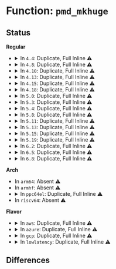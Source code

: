 # Function: <code>pmd_mkhuge</code>

## Status
<b>Regular</b>
<ul>
<li>
<details>
<summary>In <code>4.4</code>: Duplicate, Full Inline ⚠️</summary>

**Collision:** Static Duplication

**Inline:** Full

**Transformation:** False

**Instances:**

```
In mm/migrate.c (ffffffff811f33e3)
Location: arch/x86/include/asm/pgtable.h:287
Inline: True
Inline callers:
  - mm/migrate.c:migrate_misplaced_transhuge_page
```
```
In mm/huge_memory.c (ffffffff811f43d3)
Location: arch/x86/include/asm/pgtable.h:287
Inline: True
Inline callers:
  - mm/huge_memory.c:khugepaged
  - mm/huge_memory.c:vmf_insert_pfn_pmd
  - mm/huge_memory.c:do_huge_pmd_anonymous_page
  - mm/huge_memory.c:do_huge_pmd_wp_page
```
</details>
</li>
<li>
<details>
<summary>In <code>4.8</code>: Duplicate, Full Inline ⚠️</summary>

**Collision:** Static Duplication

**Inline:** Full

**Transformation:** False

**Instances:**

```
In mm/memory.c (ffffffff811da313)
Location: arch/x86/include/asm/pgtable.h:316
Inline: True
Inline callers:
  - mm/memory.c:alloc_set_pte
```
```
In mm/migrate.c (ffffffff812131c4)
Location: arch/x86/include/asm/pgtable.h:316
Inline: True
Inline callers:
  - mm/migrate.c:migrate_misplaced_transhuge_page
```
```
In mm/huge_memory.c (ffffffff81216e36)
Location: arch/x86/include/asm/pgtable.h:316
Inline: True
Inline callers:
  - mm/huge_memory.c:do_huge_pmd_wp_page
  - mm/huge_memory.c:vmf_insert_pfn_pmd
  - mm/huge_memory.c:do_huge_pmd_anonymous_page
```
```
In mm/khugepaged.c (ffffffff8121a72b)
Location: arch/x86/include/asm/pgtable.h:316
Inline: True
Inline callers:
  - mm/khugepaged.c:collapse_huge_page
```
</details>
</li>
<li>
<details>
<summary>In <code>4.10</code>: Duplicate, Full Inline ⚠️</summary>

**Collision:** Static Duplication

**Inline:** Full

**Transformation:** False

**Instances:**

```
In mm/memory.c (ffffffff811e9e3b)
Location: arch/x86/include/asm/pgtable.h:316
Inline: True
Inline callers:
  - mm/memory.c:alloc_set_pte
```
```
In mm/migrate.c (ffffffff8122552c)
Location: arch/x86/include/asm/pgtable.h:316
Inline: True
Inline callers:
  - mm/migrate.c:migrate_misplaced_transhuge_page
```
```
In mm/huge_memory.c (ffffffff812293e0)
Location: arch/x86/include/asm/pgtable.h:316
Inline: True
Inline callers:
  - mm/huge_memory.c:do_huge_pmd_wp_page
  - mm/huge_memory.c:vmf_insert_pfn_pmd
  - mm/huge_memory.c:do_huge_pmd_anonymous_page
```
```
In mm/khugepaged.c (ffffffff8122eb35)
Location: arch/x86/include/asm/pgtable.h:316
Inline: True
Inline callers:
  - mm/khugepaged.c:khugepaged
```
```
In fs/dax.c (ffffffff8129cf1b)
Location: arch/x86/include/asm/pgtable.h:316
Inline: True
Inline callers:
  - fs/dax.c:dax_iomap_pmd_fault
```
</details>
</li>
<li>
<details>
<summary>In <code>4.13</code>: Duplicate, Full Inline ⚠️</summary>

**Collision:** Static Duplication

**Inline:** Full

**Transformation:** False

**Instances:**

```
In mm/memory.c (ffffffff811f4f34)
Location: arch/x86/include/asm/pgtable.h:373
Inline: True
Inline callers:
  - mm/memory.c:alloc_set_pte
```
```
In mm/migrate.c (ffffffff81230bfd)
Location: arch/x86/include/asm/pgtable.h:373
Inline: True
Inline callers:
  - mm/migrate.c:migrate_misplaced_transhuge_page
```
```
In mm/huge_memory.c (ffffffff812351fd)
Location: arch/x86/include/asm/pgtable.h:373
Inline: True
Inline callers:
  - mm/huge_memory.c:do_huge_pmd_wp_page
  - mm/huge_memory.c:vmf_insert_pfn_pmd
  - mm/huge_memory.c:do_huge_pmd_anonymous_page
```
```
In mm/khugepaged.c (ffffffff81238803)
Location: arch/x86/include/asm/pgtable.h:373
Inline: True
Inline callers:
  - mm/khugepaged.c:collapse_huge_page
```
```
In fs/dax.c (ffffffff812abd18)
Location: arch/x86/include/asm/pgtable.h:373
Inline: True
Inline callers:
  - fs/dax.c:dax_iomap_fault
```
</details>
</li>
<li>
<details>
<summary>In <code>4.15</code>: Duplicate, Full Inline ⚠️</summary>

**Collision:** Static Duplication

**Inline:** Full

**Transformation:** False

**Instances:**

```
In mm/memory.c (ffffffff8120d034)
Location: arch/x86/include/asm/pgtable.h:388
Inline: True
Inline callers:
  - mm/memory.c:alloc_set_pte
```
```
In mm/migrate.c (0)
Location: arch/x86/include/asm/pgtable.h:388
Inline: True
```
```
In mm/huge_memory.c (ffffffff8124f7c1)
Location: arch/x86/include/asm/pgtable.h:388
Inline: True
```
```
In mm/khugepaged.c (0)
Location: arch/x86/include/asm/pgtable.h:388
Inline: True
```
```
In fs/dax.c (ffffffff812cf5c4)
Location: arch/x86/include/asm/pgtable.h:388
Inline: True
Inline callers:
  - fs/dax.c:dax_iomap_fault
```
</details>
</li>
<li>
<details>
<summary>In <code>4.18</code>: Duplicate, Full Inline ⚠️</summary>

**Collision:** Static Duplication

**Inline:** Full

**Transformation:** False

**Instances:**

```
In arch/x86/mm/pageattr.c (ffffffff810779d2)
Location: arch/x86/include/asm/pgtable.h:398
Inline: True
Inline callers:
  - arch/x86/mm/pageattr.c:populate_pmd
```
```
In mm/memory.c (ffffffff8122dbf5)
Location: arch/x86/include/asm/pgtable.h:398
Inline: True
Inline callers:
  - mm/memory.c:alloc_set_pte
```
```
In mm/migrate.c (0)
Location: arch/x86/include/asm/pgtable.h:398
Inline: True
```
```
In mm/huge_memory.c (ffffffff812735ac)
Location: arch/x86/include/asm/pgtable.h:398
Inline: True
Inline callers:
  - mm/huge_memory.c:vmf_insert_pfn_pmd
```
```
In mm/khugepaged.c (0)
Location: arch/x86/include/asm/pgtable.h:398
Inline: True
```
```
In fs/dax.c (ffffffff812f9794)
Location: arch/x86/include/asm/pgtable.h:398
Inline: True
```
</details>
</li>
<li>
<details>
<summary>In <code>5.0</code>: Duplicate, Full Inline ⚠️</summary>

**Collision:** Static Duplication

**Inline:** Full

**Transformation:** False

**Instances:**

```
In arch/x86/mm/pageattr.c (ffffffff8107e182)
Location: arch/x86/include/asm/pgtable.h:400
Inline: True
Inline callers:
  - arch/x86/mm/pageattr.c:populate_pmd
```
```
In mm/memory.c (ffffffff81241378)
Location: arch/x86/include/asm/pgtable.h:400
Inline: True
Inline callers:
  - mm/memory.c:alloc_set_pte
```
```
In mm/migrate.c (0)
Location: arch/x86/include/asm/pgtable.h:400
Inline: True
```
```
In mm/huge_memory.c (ffffffff81287cd3)
Location: arch/x86/include/asm/pgtable.h:400
Inline: True
Inline callers:
  - mm/huge_memory.c:vmf_insert_pfn_pmd
```
```
In mm/khugepaged.c (0)
Location: arch/x86/include/asm/pgtable.h:400
Inline: True
```
```
In fs/dax.c (ffffffff8130e235)
Location: arch/x86/include/asm/pgtable.h:400
Inline: True
```
</details>
</li>
<li>
<details>
<summary>In <code>5.3</code>: Duplicate, Full Inline ⚠️</summary>

**Collision:** Static Duplication

**Inline:** Full

**Transformation:** False

**Instances:**

```
In arch/x86/mm/pageattr.c (ffffffff81081a6f)
Location: arch/x86/include/asm/pgtable.h:417
Inline: True
Inline callers:
  - arch/x86/mm/pageattr.c:populate_pmd
```
```
In mm/memory.c (ffffffff8125383f)
Location: arch/x86/include/asm/pgtable.h:417
Inline: True
Inline callers:
  - mm/memory.c:alloc_set_pte
```
```
In mm/migrate.c (0)
Location: arch/x86/include/asm/pgtable.h:417
Inline: True
```
```
In mm/huge_memory.c (ffffffff812a28aa)
Location: arch/x86/include/asm/pgtable.h:417
Inline: True
Inline callers:
  - mm/huge_memory.c:vmf_insert_pfn_pmd
```
```
In mm/khugepaged.c (0)
Location: arch/x86/include/asm/pgtable.h:417
Inline: True
```
```
In fs/dax.c (ffffffff81334734)
Location: arch/x86/include/asm/pgtable.h:417
Inline: True
```
</details>
</li>
<li>
<details>
<summary>In <code>5.4</code>: Duplicate, Full Inline ⚠️</summary>

**Collision:** Static Duplication

**Inline:** Full

**Transformation:** False

**Instances:**

```
In arch/x86/mm/pageattr.c (ffffffff81082b2f)
Location: arch/x86/include/asm/pgtable.h:417
Inline: True
Inline callers:
  - arch/x86/mm/pageattr.c:populate_pmd
```
```
In mm/memory.c (ffffffff81261d9f)
Location: arch/x86/include/asm/pgtable.h:417
Inline: True
Inline callers:
  - mm/memory.c:alloc_set_pte
```
```
In mm/migrate.c (0)
Location: arch/x86/include/asm/pgtable.h:417
Inline: True
```
```
In mm/huge_memory.c (ffffffff812b3d9a)
Location: arch/x86/include/asm/pgtable.h:417
Inline: True
Inline callers:
  - mm/huge_memory.c:vmf_insert_pfn_pmd
```
```
In mm/khugepaged.c (0)
Location: arch/x86/include/asm/pgtable.h:417
Inline: True
```
```
In fs/dax.c (ffffffff81348304)
Location: arch/x86/include/asm/pgtable.h:417
Inline: True
```
</details>
</li>
<li>
<details>
<summary>In <code>5.8</code>: Duplicate, Full Inline ⚠️</summary>

**Collision:** Static Duplication

**Inline:** Full

**Transformation:** False

**Instances:**

```
In arch/x86/mm/pat/set_memory.c (ffffffff8108c24e)
Location: arch/x86/include/asm/pgtable.h:456
Inline: True
Inline callers:
  - arch/x86/mm/pat/set_memory.c:populate_pmd
```
```
In mm/memory.c (ffffffff8128c831)
Location: arch/x86/include/asm/pgtable.h:456
Inline: True
Inline callers:
  - mm/memory.c:do_set_pmd
```
```
In mm/migrate.c (0)
Location: arch/x86/include/asm/pgtable.h:456
Inline: True
```
```
In mm/huge_memory.c (ffffffff812e9a91)
Location: arch/x86/include/asm/pgtable.h:456
Inline: True
Inline callers:
  - mm/huge_memory.c:vmf_insert_pfn_pmd_prot
```
```
In mm/khugepaged.c (0)
Location: arch/x86/include/asm/pgtable.h:456
Inline: True
```
```
In fs/dax.c (ffffffff8138ed84)
Location: arch/x86/include/asm/pgtable.h:456
Inline: True
```
</details>
</li>
<li>
<details>
<summary>In <code>5.11</code>: Duplicate, Full Inline ⚠️</summary>

**Collision:** Static Duplication

**Inline:** Full

**Transformation:** False

**Instances:**

```
In arch/x86/mm/pat/set_memory.c (ffffffff8108c4ee)
Location: arch/x86/include/asm/pgtable.h:455
Inline: True
Inline callers:
  - arch/x86/mm/pat/set_memory.c:populate_pmd
```
```
In mm/memory.c (ffffffff81297ac3)
Location: arch/x86/include/asm/pgtable.h:455
Inline: True
Inline callers:
  - mm/memory.c:do_set_pmd
```
```
In mm/migrate.c (0)
Location: arch/x86/include/asm/pgtable.h:455
Inline: True
```
```
In mm/huge_memory.c (ffffffff812f5861)
Location: arch/x86/include/asm/pgtable.h:455
Inline: True
Inline callers:
  - mm/huge_memory.c:vmf_insert_pfn_pmd_prot
```
```
In mm/khugepaged.c (0)
Location: arch/x86/include/asm/pgtable.h:455
Inline: True
```
```
In fs/dax.c (ffffffff813a0476)
Location: arch/x86/include/asm/pgtable.h:455
Inline: True
```
</details>
</li>
<li>
<details>
<summary>In <code>5.13</code>: Duplicate, Full Inline ⚠️</summary>

**Collision:** Static Duplication

**Inline:** Full

**Transformation:** False

**Instances:**

```
In arch/x86/mm/pat/set_memory.c (ffffffff8108cf2a)
Location: arch/x86/include/asm/pgtable.h:455
Inline: True
Inline callers:
  - arch/x86/mm/pat/set_memory.c:populate_pmd
```
```
In mm/memory.c (ffffffff812a1875)
Location: arch/x86/include/asm/pgtable.h:455
Inline: True
Inline callers:
  - mm/memory.c:do_set_pmd
```
```
In mm/migrate.c (0)
Location: arch/x86/include/asm/pgtable.h:455
Inline: True
```
```
In mm/huge_memory.c (ffffffff812fc2f1)
Location: arch/x86/include/asm/pgtable.h:455
Inline: True
Inline callers:
  - mm/huge_memory.c:do_huge_pmd_anonymous_page
```
```
In mm/khugepaged.c (0)
Location: arch/x86/include/asm/pgtable.h:455
Inline: True
```
```
In fs/dax.c (ffffffff813a6b3b)
Location: arch/x86/include/asm/pgtable.h:455
Inline: True
```
</details>
</li>
<li>
<details>
<summary>In <code>5.15</code>: Duplicate, Full Inline ⚠️</summary>

**Collision:** Static Duplication

**Inline:** Full

**Transformation:** False

**Instances:**

```
In arch/x86/mm/pat/set_memory.c (ffffffff8109c7b6)
Location: arch/x86/include/asm/pgtable.h:426
Inline: True
Inline callers:
  - arch/x86/mm/pat/set_memory.c:populate_pmd
```
```
In mm/memory.c (ffffffff812e285f)
Location: arch/x86/include/asm/pgtable.h:426
Inline: True
Inline callers:
  - mm/memory.c:do_set_pmd
```
```
In mm/huge_memory.c (ffffffff813447d2)
Location: arch/x86/include/asm/pgtable.h:426
Inline: True
Inline callers:
  - mm/huge_memory.c:vmf_insert_pfn_pmd_prot
  - mm/huge_memory.c:do_huge_pmd_anonymous_page
```
```
In mm/khugepaged.c (0)
Location: arch/x86/include/asm/pgtable.h:426
Inline: True
```
```
In fs/dax.c (ffffffff813f65cb)
Location: arch/x86/include/asm/pgtable.h:426
Inline: True
```
</details>
</li>
<li>
<details>
<summary>In <code>5.19</code>: Duplicate, Full Inline ⚠️</summary>

**Collision:** Static Duplication

**Inline:** Full

**Transformation:** False

**Instances:**

```
In arch/x86/mm/pat/set_memory.c (ffffffff810aff5e)
Location: arch/x86/include/asm/pgtable.h:429
Inline: True
Inline callers:
  - arch/x86/mm/pat/set_memory.c:populate_pmd
```
```
In mm/memory.c (ffffffff81343045)
Location: arch/x86/include/asm/pgtable.h:429
Inline: True
Inline callers:
  - mm/memory.c:do_set_pmd
```
```
In mm/huge_memory.c (ffffffff813badf8)
Location: arch/x86/include/asm/pgtable.h:429
Inline: True
Inline callers:
  - mm/huge_memory.c:vmf_insert_pfn_pmd_prot
  - mm/huge_memory.c:do_huge_pmd_anonymous_page
```
```
In mm/khugepaged.c (0)
Location: arch/x86/include/asm/pgtable.h:429
Inline: True
```
```
In fs/dax.c (ffffffff81468cc8)
Location: arch/x86/include/asm/pgtable.h:429
Inline: True
```
</details>
</li>
<li>
<details>
<summary>In <code>6.2</code>: Duplicate, Full Inline ⚠️</summary>

**Collision:** Static Duplication

**Inline:** Full

**Transformation:** False

**Instances:**

```
In arch/x86/mm/pat/set_memory.c (ffffffff810ca5e1)
Location: arch/x86/include/asm/pgtable.h:446
Inline: True
Inline callers:
  - arch/x86/mm/pat/set_memory.c:populate_pmd
```
```
In mm/memory.c (ffffffff813bafe8)
Location: arch/x86/include/asm/pgtable.h:446
Inline: True
Inline callers:
  - mm/memory.c:do_set_pmd
```
```
In mm/huge_memory.c (ffffffff81443fbe)
Location: arch/x86/include/asm/pgtable.h:446
Inline: True
Inline callers:
  - mm/huge_memory.c:remove_migration_pmd
  - mm/huge_memory.c:vmf_insert_pfn_pmd_prot
  - mm/huge_memory.c:do_huge_pmd_anonymous_page
```
```
In mm/khugepaged.c (0)
Location: arch/x86/include/asm/pgtable.h:446
Inline: True
```
```
In fs/dax.c (ffffffff814f9862)
Location: arch/x86/include/asm/pgtable.h:446
Inline: True
Inline callers:
  - fs/dax.c:dax_pmd_load_hole
```
</details>
</li>
<li>
<details>
<summary>In <code>6.5</code>: Duplicate, Full Inline ⚠️</summary>

**Collision:** Static Duplication

**Inline:** Full

**Transformation:** False

**Instances:**

```
In arch/x86/mm/pat/set_memory.c (ffffffff810cdc12)
Location: arch/x86/include/asm/pgtable.h:447
Inline: True
Inline callers:
  - arch/x86/mm/pat/set_memory.c:populate_pmd
```
```
In mm/memory.c (ffffffff813efaee)
Location: arch/x86/include/asm/pgtable.h:447
Inline: True
Inline callers:
  - mm/memory.c:do_set_pmd
```
```
In mm/huge_memory.c (ffffffff8147954f)
Location: arch/x86/include/asm/pgtable.h:447
Inline: True
Inline callers:
  - mm/huge_memory.c:remove_migration_pmd
  - mm/huge_memory.c:vmf_insert_pfn_pmd
  - mm/huge_memory.c:do_huge_pmd_anonymous_page
```
```
In mm/khugepaged.c (ffffffff8147e91c)
Location: arch/x86/include/asm/pgtable.h:447
Inline: True
Inline callers:
  - mm/khugepaged.c:collapse_huge_page
```
```
In fs/dax.c (ffffffff81530ce6)
Location: arch/x86/include/asm/pgtable.h:447
Inline: True
Inline callers:
  - fs/dax.c:dax_pmd_load_hole
```
</details>
</li>
<li>
<details>
<summary>In <code>6.8</code>: Duplicate, Full Inline ⚠️</summary>

**Collision:** Static Duplication

**Inline:** Full

**Transformation:** False

**Instances:**

```
In arch/x86/mm/pat/set_memory.c (ffffffff810d62f2)
Location: arch/x86/include/asm/pgtable.h:584
Inline: True
Inline callers:
  - arch/x86/mm/pat/set_memory.c:populate_pmd
```
```
In mm/memory.c (ffffffff8141b145)
Location: arch/x86/include/asm/pgtable.h:584
Inline: True
Inline callers:
  - mm/memory.c:do_set_pmd
```
```
In mm/huge_memory.c (ffffffff814a8acf)
Location: arch/x86/include/asm/pgtable.h:584
Inline: True
Inline callers:
  - mm/huge_memory.c:remove_migration_pmd
  - mm/huge_memory.c:vmf_insert_pfn_pmd
  - mm/huge_memory.c:do_huge_pmd_anonymous_page
```
```
In mm/khugepaged.c (ffffffff814af5b0)
Location: arch/x86/include/asm/pgtable.h:584
Inline: True
Inline callers:
  - mm/khugepaged.c:collapse_huge_page
```
```
In fs/dax.c (ffffffff81565bc6)
Location: arch/x86/include/asm/pgtable.h:584
Inline: True
Inline callers:
  - fs/dax.c:dax_pmd_load_hole
```
</details>
</li>
</ul>
<b>Arch</b>
<ul>
<li>
In <code>arm64</code>: Absent ⚠️
</li>
<li>
In <code>armhf</code>: Absent ⚠️
</li>
<li>
<details>
<summary>In <code>ppc64el</code>: Duplicate, Full Inline ⚠️</summary>

**Collision:** Static Duplication

**Inline:** Full

**Transformation:** False

**Instances:**

```
In mm/memory.c (c0000000003c2564)
Location: arch/powerpc/include/asm/book3s/64/pgtable.h:1229
Inline: True
Inline callers:
  - mm/memory.c:alloc_set_pte
```
```
In mm/migrate.c (c000000000439afc)
Location: arch/powerpc/include/asm/book3s/64/pgtable.h:1229
Inline: True
Inline callers:
  - mm/migrate.c:migrate_misplaced_transhuge_page
```
```
In mm/huge_memory.c (c000000000444424)
Location: arch/powerpc/include/asm/book3s/64/pgtable.h:1229
Inline: True
Inline callers:
  - mm/huge_memory.c:remove_migration_pmd
  - mm/huge_memory.c:do_huge_pmd_wp_page
  - mm/huge_memory.c:vmf_insert_pfn_pmd
  - mm/huge_memory.c:do_huge_pmd_anonymous_page
```
```
In mm/khugepaged.c (c000000000447a54)
Location: arch/powerpc/include/asm/book3s/64/pgtable.h:1229
Inline: True
Inline callers:
  - mm/khugepaged.c:collapse_huge_page
```
```
In fs/dax.c (c0000000005145c0)
Location: arch/powerpc/include/asm/book3s/64/pgtable.h:1229
Inline: True
```
</details>
</li>
<li>
In <code>riscv64</code>: Absent ⚠️
</li>
</ul>
<b>Flavor</b>
<ul>
<li>
<details>
<summary>In <code>aws</code>: Duplicate, Full Inline ⚠️</summary>

**Collision:** Static Duplication

**Inline:** Full

**Transformation:** False

**Instances:**

```
In arch/x86/mm/pageattr.c (ffffffff81081b2f)
Location: arch/x86/include/asm/pgtable.h:417
Inline: True
Inline callers:
  - arch/x86/mm/pageattr.c:populate_pmd
```
```
In mm/memory.c (ffffffff8125a3ef)
Location: arch/x86/include/asm/pgtable.h:417
Inline: True
Inline callers:
  - mm/memory.c:alloc_set_pte
```
```
In mm/migrate.c (0)
Location: arch/x86/include/asm/pgtable.h:417
Inline: True
```
```
In mm/huge_memory.c (ffffffff812ac37a)
Location: arch/x86/include/asm/pgtable.h:417
Inline: True
Inline callers:
  - mm/huge_memory.c:vmf_insert_pfn_pmd
```
```
In mm/khugepaged.c (0)
Location: arch/x86/include/asm/pgtable.h:417
Inline: True
```
```
In fs/dax.c (ffffffff813408e4)
Location: arch/x86/include/asm/pgtable.h:417
Inline: True
```
</details>
</li>
<li>
<details>
<summary>In <code>azure</code>: Duplicate, Full Inline ⚠️</summary>

**Collision:** Static Duplication

**Inline:** Full

**Transformation:** False

**Instances:**

```
In arch/x86/mm/pageattr.c (ffffffff810709d5)
Location: arch/x86/include/asm/pgtable.h:417
Inline: True
Inline callers:
  - arch/x86/mm/pageattr.c:populate_pmd
```
```
In mm/memory.c (ffffffff8124c813)
Location: arch/x86/include/asm/pgtable.h:417
Inline: True
Inline callers:
  - mm/memory.c:alloc_set_pte
```
```
In mm/migrate.c (0)
Location: arch/x86/include/asm/pgtable.h:417
Inline: True
```
```
In mm/huge_memory.c (ffffffff8129d787)
Location: arch/x86/include/asm/pgtable.h:417
Inline: True
Inline callers:
  - mm/huge_memory.c:vmf_insert_pfn_pmd
```
```
In mm/khugepaged.c (0)
Location: arch/x86/include/asm/pgtable.h:417
Inline: True
```
```
In fs/dax.c (ffffffff81333021)
Location: arch/x86/include/asm/pgtable.h:417
Inline: True
```
</details>
</li>
<li>
<details>
<summary>In <code>gcp</code>: Duplicate, Full Inline ⚠️</summary>

**Collision:** Static Duplication

**Inline:** Full

**Transformation:** False

**Instances:**

```
In arch/x86/mm/pageattr.c (ffffffff81081adf)
Location: arch/x86/include/asm/pgtable.h:417
Inline: True
Inline callers:
  - arch/x86/mm/pageattr.c:populate_pmd
```
```
In mm/memory.c (ffffffff8125818f)
Location: arch/x86/include/asm/pgtable.h:417
Inline: True
Inline callers:
  - mm/memory.c:alloc_set_pte
```
```
In mm/migrate.c (0)
Location: arch/x86/include/asm/pgtable.h:417
Inline: True
```
```
In mm/huge_memory.c (ffffffff812aa18a)
Location: arch/x86/include/asm/pgtable.h:417
Inline: True
Inline callers:
  - mm/huge_memory.c:vmf_insert_pfn_pmd
```
```
In mm/khugepaged.c (0)
Location: arch/x86/include/asm/pgtable.h:417
Inline: True
```
```
In fs/dax.c (ffffffff8133e3b4)
Location: arch/x86/include/asm/pgtable.h:417
Inline: True
```
</details>
</li>
<li>
<details>
<summary>In <code>lowlatency</code>: Duplicate, Full Inline ⚠️</summary>

**Collision:** Static Duplication

**Inline:** Full

**Transformation:** False

**Instances:**

```
In arch/x86/mm/pageattr.c (ffffffff81083bff)
Location: arch/x86/include/asm/pgtable.h:417
Inline: True
Inline callers:
  - arch/x86/mm/pageattr.c:populate_pmd
```
```
In mm/memory.c (ffffffff81267b79)
Location: arch/x86/include/asm/pgtable.h:417
Inline: True
Inline callers:
  - mm/memory.c:alloc_set_pte
```
```
In mm/migrate.c (0)
Location: arch/x86/include/asm/pgtable.h:417
Inline: True
```
```
In mm/huge_memory.c (ffffffff812ba4ab)
Location: arch/x86/include/asm/pgtable.h:417
Inline: True
Inline callers:
  - mm/huge_memory.c:vmf_insert_pfn_pmd
```
```
In mm/khugepaged.c (0)
Location: arch/x86/include/asm/pgtable.h:417
Inline: True
```
```
In fs/dax.c (ffffffff81352719)
Location: arch/x86/include/asm/pgtable.h:417
Inline: True
```
</details>
</li>
</ul>

## Differences
